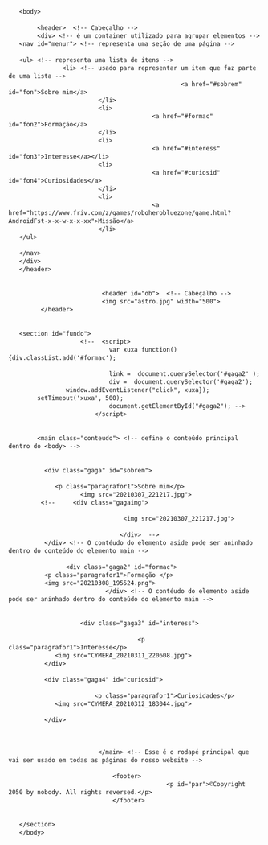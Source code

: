 <!DOCTYPE html>


 <html> 
     <head> <!--Providencia informações gerais-->
 								<meta charset="utf-8">  <!-- representa qualquer caractere de qualquer idioma-->
 								<title> PROJETO EJECT </title> 
            <link rel="stylesheet" type="text/css" href="jk.css" media="screen" />
 		  </head>
 		
 		   
       <body>
 		  				
 		    <header>  <!-- Cabeçalho -->
 		    <div> <!-- é um container utilizado para agrupar elementos -->
       <nav id="menur"> <!-- representa uma seção de uma página -->
      
       <ul> <!-- representa uma lista de itens -->
                   <li> <!-- usado para representar um item que faz parte de uma lista -->
       												<a href="#sobrem" id="fon">Sobre mim</a>
       					     </li> 
       					     <li>
       					     				<a href="#formac" id="fon2">Formação</a>
       					     </li> 
       					     <li>
       					     				<a href="#interess" id="fon3">Interesse</a></li> 
       					     <li>
       					     				<a href="#curiosid" id="fon4">Curiosidades</a>
       					     </li> 
       					     <li>
       					     				<a href="https://www.friv.com/z/games/roboherobluezone/game.html?AndroidFst-x-x-w-x-x-xx">Missão</a>
       					     </li> 
       </ul>
       
       </nav>
       </div>
       </header> 
       
       	
 							  <header id="ob">  <!-- Cabeçalho -->
 							  <img src="astro.jpg" width="500">
             </header> 
             
     
       <section id="fundo">
 						<!--  <script>
 								var xuxa function(){div.classList.add('#formac');
 								
 								link =  document.querySelector('#gaga2' );
 								div =  document.querySelector('#gaga2');
 	        		window.addEventListener("click", xuxa});
            setTimeout('xuxa', 500);
 								document.getElementById("#gaga2"); -->
 							</script>

 							  
            <main class="conteudo"> <!-- define o conteúdo principal dentro do <body> --> 
 							  		
 							  		
              <div class="gaga" id="sobrem"> 
              				
                 <p class="paragrafor1">Sobre mim</p>
                 	  	<img src="20210307_221217.jpg">
             <!--     <div class="gagaimg">
                 				
 				    			  	<img src="20210307_221217.jpg">	
 							  	
 							  	   </div>  -->
              </div> <!-- O contéudo do elemento aside pode ser aninhado dentro do conteúdo do elemento main --> 
            
            		<div class="gaga2" id="formac"> 
              <p class="paragrafor1">Formação </p>							  				
              <img src="20210308_195524.png">
 							   </div> <!-- O contéudo do elemento aside pode ser aninhado dentro do conteúdo do elemento main --> 
         
 							   
 					    <div class="gaga3" id="interess"> 
 							   			  	
 							   			<p class="paragrafor1">Interesse</p>							  				
                 <img src="CYMERA_20210311_220608.jpg">
 	          </div> 
 	          
 	          <div class="gaga4" id="curiosid">
 	          				
 	          				<p class="paragrafor1">Curiosidades</p>							  				
                 <img src="CYMERA_20210312_183044.jpg"> 	
                 
 	          </div>
 	          
 	          
 	            
 							 </main> <!-- Esse é o rodapé principal que vai ser usado em todas as páginas do nosso website --> 
 							   	 
 							   	 <footer> 
 							   	 				<p id="par">©Copyright 2050 by nobody. All rights reversed.</p> 
 							   	 </footer>
     
     
       </section>
       </body>
 		  
 </html>
